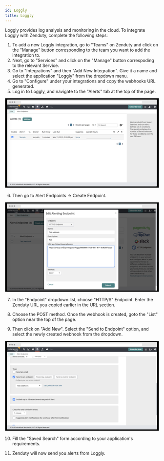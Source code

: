 ```yaml
---
id: Loggly
title: Loggly
---
```

Loggly provides log analysis and monitoring in the cloud. To integrate Loggly with Zenduty, complete the following steps:

1. To add a new Loggly integration, go to "Teams" on Zenduty and click on the "Manage" button corresponding to the team you want to add the integration to.
2. Next, go to "Services" and click on the "Manage" button correspoding to the relevant Service.
3. Go to "Integrations" and then "Add New Integration". Give it a name and select the application "Loggly" from the dropdown menu.
4. Go to "Configure" under your integrations and copy the webhooks URL generated.
5. Log in to Loggly, and navigate to the "Alerts" tab at the top of the page.

![](/img/Integrations/Loggly/1.png)

6. Then go to Alert Endpoints -> Create Endpoint.

![](/img/Integrations/Loggly/2.png)

7. In the "Endpoint" dropdown list, choose "HTTP/S" Endpoint. Enter the Zenduty URL you copied earlier in the URL section.

8. Choose the POST method. Once the webhook is created, goto the "List" option near the top of the page.

9. Then click on "Add New". Select the "Send to Endpoint" option, and select the newly created webhook from the dropdown.

![](/img/Integrations/Loggly/3.png)

10. Fill the "Saved Search" form according to your application's requirements. 

11. Zenduty will now send you alerts from Loggly.